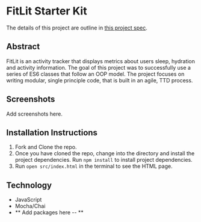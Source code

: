 # FitLit Starter Kit

The details of this project are outline in [this project spec](http://frontend.turing.io/projects/fitlit.html).

## Abstract
FitLit is an activity tracker that displays metrics about users sleep, hydration and activity information. The goal of this project was to successfully use a series of ES6 classes that follow an OOP model. The project focuses on writing modular, single principle code, that is built in an agile, TTD process.

## Screenshots

Add screenshots here.

## Installation Instructions

1. Fork and Clone the repo.
2. Once you have cloned the repo, change into the directory and install the project dependencies. Run `npm install` to install project dependencies.
3. Run `open src/index.html` in the terminal to see the HTML page.

## Technology

* JavaScript
* Mocha/Chai
* ** Add packages here -- **

